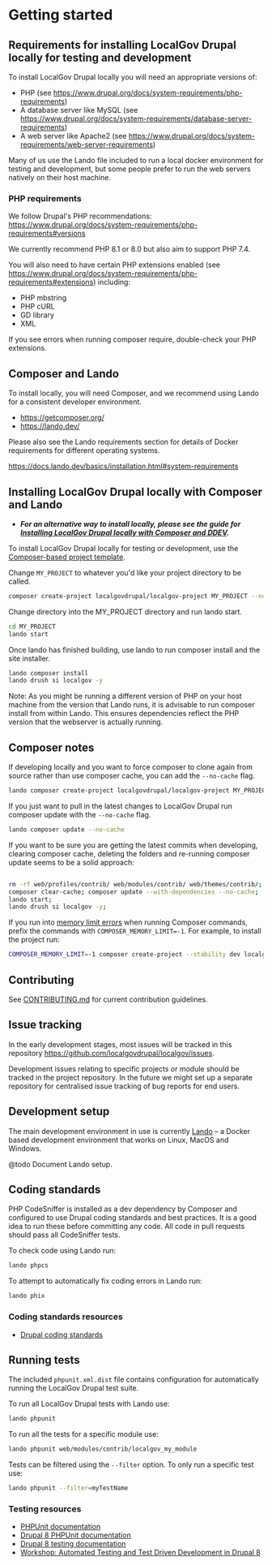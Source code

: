 # Getting started

## Requirements for installing LocalGov Drupal locally for testing and development

To install LocalGov Drupal locally you will need an appropriate versions of:

- PHP (see https://www.drupal.org/docs/system-requirements/php-requirements)
- A database server like MySQL (see https://www.drupal.org/docs/system-requirements/database-server-requirements)
- A web server like Apache2 (see https://www.drupal.org/docs/system-requirements/web-server-requirements)

Many of us use the Lando file included to run a local docker environment for testing and development, but some people prefer to run the web servers natively on their host machine.

### PHP requirements

We follow Drupal's PHP recommendations: https://www.drupal.org/docs/system-requirements/php-requirements#versions

We currently recommend PHP 8.1 or 8.0 but also aim to support PHP 7.4.

You will also need to have certain PHP extensions enabled (see https://www.drupal.org/docs/system-requirements/php-requirements#extensions) including:

- PHP mbstring
- PHP cURL
- GD library
- XML

If you see errors when running composer require, double-check your PHP extensions.

## Composer and Lando

To install locally, you will need Composer, and we recommend using Lando for a consistent developer environment.

- https://getcomposer.org/
- https://lando.dev/

Please also see the Lando requirements section for details of Docker
requirements for different operating systems.

https://docs.lando.dev/basics/installation.html#system-requirements

## Installing LocalGov Drupal locally with Composer and Lando

- ***For an alternative way to install locally, please see the guide for [Installing LocalGov Drupal locally with Composer and DDEV](working-with-ddev.md).***

To install LocalGov Drupal locally for testing or development, use the
[Composer-based project template](https://github.com/localgovdrupal/localgov_project).

Change `MY_PROJECT` to whatever you'd like your project directory to be called.

```bash
composer create-project localgovdrupal/localgov-project MY_PROJECT --no-install 
```

Change directory into the MY_PROJECT directory and run lando start.

```bash
cd MY_PROJECT
lando start
```

Once lando has finished building, use lando to run composer install and the site installer.

```bash
lando composer install
lando drush si localgov -y
```

Note: As you might be running a different version of PHP on your host machine from the
version that Lando runs, it is advisable to run composer install from within Lando.
This ensures dependencies reflect the PHP version that the webserver is actually running.

## Composer notes

If developing locally and you want to force composer to clone again
from source rather than use composer cache, you can add the `--no-cache` flag.

```bash
lando composer create-project localgovdrupal/localgov-project MY_PROJECT --stability dev --no-cache  --no-install 
```

If you just want to pull in the latest changes to LocalGov Drupal run composer
update with the `--no-cache` flag.

```bash
lando composer update --no-cache
```

If you want to be sure you are getting the latest commits when developing,
clearing composer cache, deleting the folders and re-running composer update
seems to be a solid approach:

```bash

rm -rf web/profiles/contrib/ web/modules/contrib/ web/themes/contrib/;
composer clear-cache; composer update --with-dependencies --no-cache;
lando start;
lando drush si localgov -y;

```

If you run into [memory limit errors](https://getcomposer.org/doc/articles/troubleshooting.md#memory-limit-errors)
when running Composer commands, prefix the commands with `COMPOSER_MEMORY_LIMIT=-1`.
For example, to install the project run:

```bash
COMPOSER_MEMORY_LIMIT=-1 composer create-project --stability dev localgovdrupal/localgov-project MY_PROJECT
```

## Contributing

See [CONTRIBUTING.md](CONTRIBUTING.md) for current contribution guidelines.

## Issue tracking

In the early development stages, most issues will be tracked in this repository
<https://github.com/localgovdrupal/localgov/issues>.

Development issues relating to specific projects or module should be tracked in
the project repository. In the future we might set up a separate repository for
centralised issue tracking of bug reports for end users.

## Development setup

The main development environment in use is currently
[Lando](https://docs.lando.dev/) – a Docker based development environment that
works on Linux, MacOS and Windows.

@todo Document Lando setup.

## Coding standards

PHP CodeSniffer is installed as a dev dependency by Composer and configured to
use Drupal coding standards and best practices. It is a good idea to run these
before committing any code. All code in pull requests should pass all
CodeSniffer tests.

To check code using Lando run:

```bash
lando phpcs
```

To attempt to automatically fix coding errors in Lando run:

```bash
lando phix
```

### Coding standards resources

* [Drupal coding standards](https://www.drupal.org/docs/develop/standards)

## Running tests

The included `phpunit.xml.dist` file contains configuration for automatically
running the LocalGov Drupal test suite.

To run all LocalGov Drupal tests with Lando use:

```bash
lando phpunit
```

To run all the tests for a specific module use:

```bash
lando phpunit web/modules/contrib/localgov_my_module
```

Tests can be filtered using the `--filter` option. To only run a specific test
use:

```bash
lando phpunit --filter=myTestName
```

### Testing resources

* [PHPUnit documentation](https://phpunit.readthedocs.io/en/7.5/)
* [Drupal 8 PHPUnit documentation](https://www.drupal.org/docs/8/testing/phpunit-in-drupal-8)
* [Drupal 8 testing documentation](https://www.drupal.org/docs/8/testing)
* [Workshop: Automated Testing and Test Driven Development in Drupal 8](https://github.com/opdavies/workshop-drupal-automated-testing)
